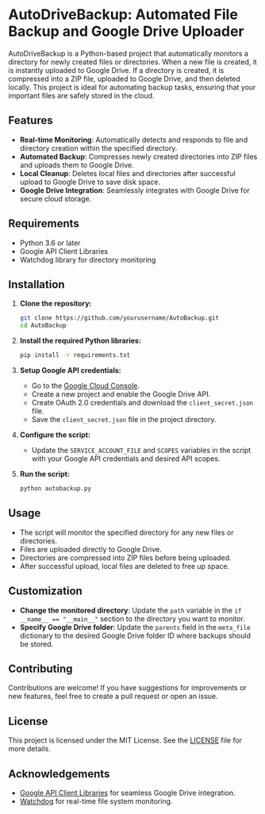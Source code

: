 # AutoDriveBackup: Automated File Backup and Google Drive Uploader

AutoDriveBackup is a Python-based project that automatically monitors a directory for newly created files or directories. When a new file is created, it is instantly uploaded to Google Drive. If a directory is created, it is compressed into a ZIP file, uploaded to Google Drive, and then deleted locally. This project is ideal for automating backup tasks, ensuring that your important files are safely stored in the cloud.

## Features

- **Real-time Monitoring**: Automatically detects and responds to file and directory creation within the specified directory.
- **Automated Backup**: Compresses newly created directories into ZIP files and uploads them to Google Drive.
- **Local Cleanup**: Deletes local files and directories after successful upload to Google Drive to save disk space.
- **Google Drive Integration**: Seamlessly integrates with Google Drive for secure cloud storage.

## Requirements

- Python 3.6 or later
- Google API Client Libraries
- Watchdog library for directory monitoring

## Installation

1. **Clone the repository:**

    ```bash
    git clone https://github.com/yourusername/AutoBackup.git
    cd AutoBackup
    ```

2. **Install the required Python libraries:**

    ```bash
    pip install -r requirements.txt
    ```

3. **Setup Google API credentials:**

    - Go to the [Google Cloud Console](https://console.cloud.google.com/).
    - Create a new project and enable the Google Drive API.
    - Create OAuth 2.0 credentials and download the `client_secret.json` file.
    - Save the `client_secret.json` file in the project directory.

4. **Configure the script:**

    - Update the `SERVICE_ACCOUNT_FILE` and `SCOPES` variables in the script with your Google API credentials and desired API scopes.

5. **Run the script:**

    ```bash
    python autobackup.py
    ```

## Usage

- The script will monitor the specified directory for any new files or directories.
- Files are uploaded directly to Google Drive.
- Directories are compressed into ZIP files before being uploaded.
- After successful upload, local files are deleted to free up space.

## Customization

- **Change the monitored directory**: Update the `path` variable in the `if __name__ == "__main__"` section to the directory you want to monitor.
- **Specify Google Drive folder**: Update the `parents` field in the `meta_file` dictionary to the desired Google Drive folder ID where backups should be stored.

## Contributing

Contributions are welcome! If you have suggestions for improvements or new features, feel free to create a pull request or open an issue.

## License

This project is licensed under the MIT License. See the [LICENSE](LICENSE) file for more details.

## Acknowledgements

- [Google API Client Libraries](https://developers.google.com/api-client-library/python) for seamless Google Drive integration.
- [Watchdog](https://pypi.org/project/watchdog/) for real-time file system monitoring.
